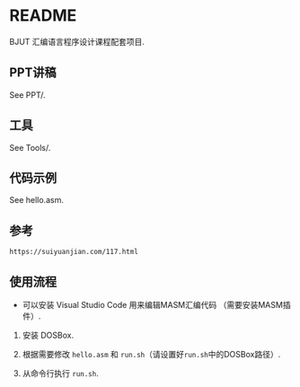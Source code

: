 # README

BJUT 汇编语言程序设计课程配套项目.

## PPT讲稿

See PPT/.

## 工具

See Tools/.

## 代码示例

See hello.asm.

## 参考

`https://suiyuanjian.com/117.html`

## 使用流程

* 可以安装 Visual Studio Code 用来编辑MASM汇编代码 （需要安装MASM插件）.

1. 安装 DOSBox.

2. 根据需要修改 `hello.asm` 和 `run.sh`（请设置好`run.sh`中的DOSBox路径）.

2. 从命令行执行 `run.sh`.